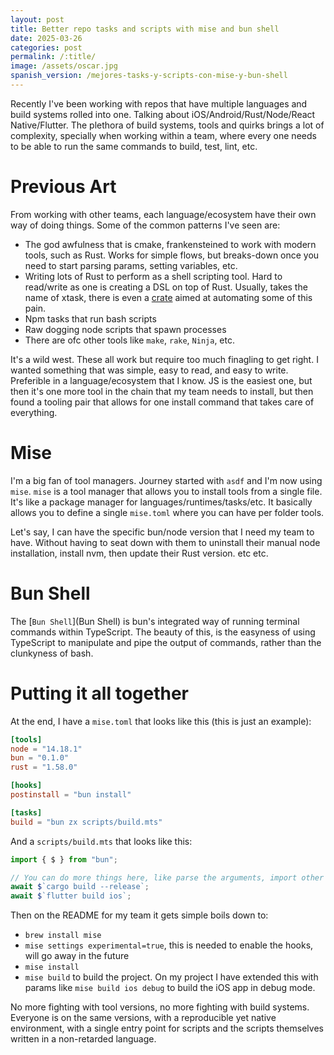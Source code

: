 ```yaml
---
layout: post
title: Better repo tasks and scripts with mise and bun shell
date: 2025-03-26
categories: post
permalink: /:title/
image: /assets/oscar.jpg
spanish_version: /mejores-tasks-y-scripts-con-mise-y-bun-shell
---
```


Recently I've been working with repos that have multiple languages and build systems rolled into one. Talking about iOS/Android/Rust/Node/React Native/Flutter. The plethora of build systems, tools and quirks brings a lot of complexity, specially when working within a team, where every one needs to be able to run the same commands to build, test, lint, etc.

# Previous Art

From working with other teams, each language/ecosystem have their own way of doing things. Some of the common patterns I've seen are:

- The god awfulness that is cmake, frankensteined to work with modern tools, such as Rust. Works for simple flows, but breaks-down once you need to start parsing params, setting variables, etc.
- Writing lots of Rust to perform as a shell scripting tool. Hard to read/write as one is creating a DSL on top of Rust. Usually, takes the name of xtask, there is even a [crate](https://docs.rs/xtasks/latest/xtasks/) aimed at automating some of this pain.
- Npm tasks that run bash scripts
- Raw dogging node scripts that spawn processes
- There are ofc other tools like `make`, `rake`, `Ninja`, etc.

It's a wild west. These all work but require too much finagling to get right. I wanted something that was simple, easy to read, and easy to write. Preferible in a language/ecosystem that I know. JS is the easiest one, but then it's one more tool in the chain that my team needs to install, but then found a tooling pair that allows for one install command that takes care of everything.

# Mise

I'm a big fan of tool managers. Journey started with `asdf` and I'm now using `mise`. `mise` is a tool manager that allows you to install tools from a single file. It's like a package manager for languages/runtimes/tasks/etc. It basically allows you to define a single `mise.toml` where you can have per folder tools.

Let's say, I can have the specific bun/node version that I need my team to have. Without having to seat down with them to uninstall their manual node installation, install nvm, then update their Rust version. etc etc.

# Bun Shell

The [`Bun Shell`](Bun Shell) is bun's integrated way of running terminal commands within TypeScript. The beauty of this, is the easyness of using TypeScript to manipulate and pipe the output of commands, rather than the clunkyness of bash.

# Putting it all together

At the end, I have a `mise.toml` that looks like this (this is just an example):

```toml
[tools]
node = "14.18.1"
bun = "0.1.0"
rust = "1.58.0"

[hooks]
postinstall = "bun install"

[tasks]
build = "bun zx scripts/build.mts"
```

And a `scripts/build.mts` that looks like this:

```ts
import { $ } from "bun";

// You can do more things here, like parse the arguments, import other files, etc
await $`cargo build --release`;
await $`flutter build ios`;
```

Then on the README for my team it gets simple boils down to:

- `brew install mise`
- `mise settings experimental=true`, this is needed to enable the hooks, will go away in the future
- `mise install`
- `mise build` to build the project. On my project I have extended this with params like `mise build ios debug` to build the iOS app in debug mode.

No more fighting with tool versions, no more fighting with build systems. Everyone is on the same versions, with a reproducible yet native environment, with a single entry point for scripts and the scripts themselves written in a non-retarded language.
